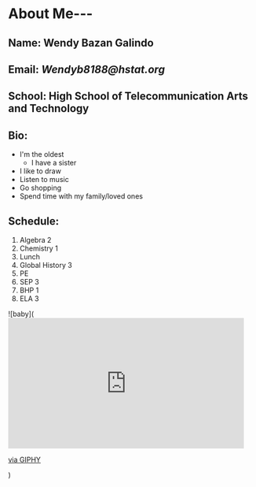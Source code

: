 # **About Me**--- 

## Name: Wendy Bazan Galindo
## Email: _Wendyb8188@hstat.org_
## School: High School of Telecommunication Arts and Technology 
## Bio: 
* I'm the oldest
  * I have a sister
* I like to draw
* Listen to music
* Go shopping
* Spend time with my family/loved ones    

## Schedule:   
1. Algebra 2
2. Chemistry 1
3. Lunch
4. Global History 3
5. PE
6. SEP 3
7. BHP 1
8. ELA 3

![baby](<iframe src="https://giphy.com/embed/3ohzdITteMeRoLX5eM" width="480" height="265" frameBorder="0" class="giphy-embed" allowFullScreen></iframe><p><a href="https://giphy.com/gifs/elcinemaegypt-the-boss-baby-3ohzdITteMeRoLX5eM">via GIPHY</a></p>)



